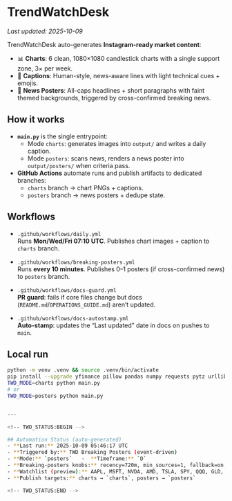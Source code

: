 # TrendWatchDesk

_Last updated: 2025-10-09_

TrendWatchDesk auto-generates **Instagram-ready market content**:
- 📊 **Charts**: 6 clean, 1080×1080 candlestick charts with a single support zone, 3× per week.
- 📝 **Captions**: Human-style, news-aware lines with light technical cues + emojis.
- 📰 **News Posters**: All-caps headlines + short paragraphs with faint themed backgrounds, triggered by cross-confirmed breaking news.

## How it works

- **`main.py`** is the single entrypoint:
  - Mode `charts`: generates images into `output/` and writes a daily caption.
  - Mode `posters`: scans news, renders a news poster into `output/posters/` when criteria pass.
- **GitHub Actions** automate runs and publish artifacts to dedicated branches:
  - `charts` branch → chart PNGs + captions.
  - `posters` branch → news posters + dedupe state.

## Workflows

- `.github/workflows/daily.yml`  
  Runs **Mon/Wed/Fri 07:10 UTC**. Publishes chart images + caption to `charts` branch.

- `.github/workflows/breaking-posters.yml`  
  Runs **every 10 minutes**. Publishes 0–1 posters (if cross-confirmed news) to `posters` branch.

- `.github/workflows/docs-guard.yml`  
  **PR guard**: fails if core files change but docs (`README.md`/`OPERATIONS_GUIDE.md`) aren’t updated.

- `.github/workflows/docs-autostamp.yml`  
  **Auto-stamp**: updates the “Last updated” date in docs on pushes to `main`.

## Local run

```bash
python -m venv .venv && source .venv/bin/activate
pip install --upgrade yfinance pillow pandas numpy requests pytz urllib3
TWD_MODE=charts python main.py
# or
TWD_MODE=posters python main.py


---

<!-- TWD_STATUS:BEGIN -->

## Automation Status (auto-generated)
- **Last run:** 2025-10-09 05:46:17 UTC
- **Triggered by:** TWD Breaking Posters (event-driven)
- **Mode:** `posters`   ·  **Timeframe:** `D`
- **Breaking-posters knobs:** recency=720m, min_sources=1, fallback=on, rss=on
- **Watchlist (preview):** AAPL, MSFT, NVDA, AMD, TSLA, SPY, QQQ, GLD, AMZN, META, GOOGL
- **Publish targets:** charts → `charts`, posters → `posters`

<!-- TWD_STATUS:END -->












